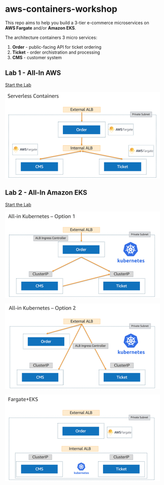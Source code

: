 # aws-containers-workshop

This repo aims to help you build a 3-tier e-commerce microservices on **AWS Fargate** and/or **Amazon EKS**.

The architecture containers 3 micro services:

1. **Order** - public-facing API for ticket ordering
2. **Ticket** - order orchistration and processing
3. **CMS** - customer system



## Lab 1 - All-In AWS 

[Start the Lab](lab1/README.md)



![](images/01.png)



## Lab 2 - All-In Amazon EKS

[Start the Lab](lab2/README.md)

![](images/02.png)



![](images/03.png)



![](images/04.png)

